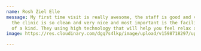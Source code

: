 ```yaml
---
name: Rosh Ziel Elle
message: My first time visit is really awesome, the staff is good and very accommodating,
  the clinic is so clean and very nice and most important is the facilities is one
  of a kind. They using high technology that will help you feel relax and rejuvenate.
image: https://res.cloudinary.com/dgq7s4lkp/image/upload/v1598718297/uploads/dog_xavw9m.jpg

---
```

